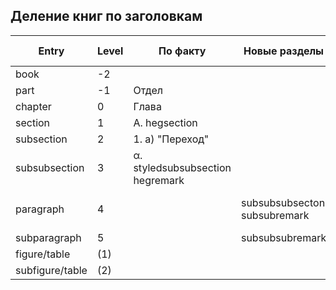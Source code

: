 ## Деление книг по заголовкам

| Entry    | Level | По факту        |Новые разделы| Должно быть |  I | II | III|
|----------|-------|-----------------|-------------|-------------|----|----|----|
| book     |  -2   |                 |             | Том         |    |    |    |
|  part    |  -1   | Отдел           |             | Книга       | ❌ | ❌ | ❌ |
|  chapter |   0   | Глава           |             | Отдел       | ❌ | ❌ | ❌ |
| section  |   1   | А. hegsection   |             | Глава       | ❌ | ❌ | ❌ |
|subsection|   2   | 1. a) "Переход" |             | А.          | ❌ | ❌ | ❌ |
|subsubsection|3| α. styledsubsubsection hegremark||a) 1.        | ❌ | ❌ | ❌ |
|paragraph |   4   |  |subsubsubsecton subsubremark| α) "Переход" Прим.| ❌ | ❌ | ❌ |
|subparagraph| 5   |                 |subsubsubremark    | Прим.       | ❌ |    | ❌ |
|figure/table|(1)  |
|subfigure/table|(2)|
